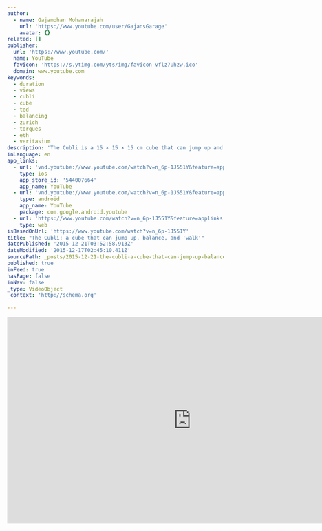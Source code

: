 ```yaml
---
author:
  - name: Gajamohan Mohanarajah
    url: 'https://www.youtube.com/user/GajansGarage'
    avatar: {}
related: []
publisher:
  url: 'https://www.youtube.com/'
  name: YouTube
  favicon: 'https://s.ytimg.com/yts/img/favicon-vflz7uhzw.ico'
  domain: www.youtube.com
keywords:
  - duration
  - views
  - cubli
  - cube
  - ted
  - balancing
  - zurich
  - torques
  - eth
  - veritasium
description: 'The Cubli is a 15 × 15 × 15 cm cube that can jump up and balance on its corner. Reaction wheels mounted on three faces of the cube rotate at high angular velocities and then brake suddenly, causing the Cubli to jump up.'
inLanguage: en
app_links:
  - url: 'vnd.youtube://www.youtube.com/watch?v=n_6p-1J551Y&feature=applinks'
    type: ios
    app_store_id: '544007664'
    app_name: YouTube
  - url: 'vnd.youtube://www.youtube.com/watch?v=n_6p-1J551Y&feature=applinks'
    type: android
    app_name: YouTube
    package: com.google.android.youtube
  - url: 'https://www.youtube.com/watch?v=n_6p-1J551Y&feature=applinks'
    type: web
isBasedOnUrl: 'https://www.youtube.com/watch?v=n_6p-1J551Y'
title: "The Cubli: a cube that can jump up, balance, and 'walk'"
datePublished: '2015-12-21T03:52:58.913Z'
dateModified: '2015-12-17T02:45:10.411Z'
sourcePath: _posts/2015-12-21-the-cubli-a-cube-that-can-jump-up-balance-and-walk.md
published: true
inFeed: true
hasPage: false
inNav: false
_type: VideoObject
_context: 'http://schema.org'

---
```

<iframe src="https://cdn.embedly.com/widgets/media.html?src=https%3A%2F%2Fwww.youtube.com%2Fembed%2Fn_6p-1J551Y%3Ffeature%3Doembed&amp;url=https%3A%2F%2Fwww.youtube.com%2Fwatch%3Fv%3Dn_6p-1J551Y&amp;image=https%3A%2F%2Fi.ytimg.com%2Fvi%2Fn_6p-1J551Y%2Fhqdefault.jpg&amp;key=b7d04c9b404c499eba89ee7072e1c4f7&amp;type=text%2Fhtml&amp;schema=youtube" width="854" height="480" scrolling="no" frameborder="0" allowfullscreen="allowfullscreen" style=""></iframe>